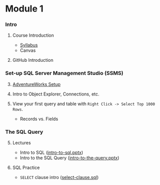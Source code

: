 # Module 1

### Intro

1. Course Introduction

    + [Syllabus](https://mrrisley.github.io/sql-uc-fall2020/docs/IS6030_003_Risley_Syllabus_20FS.pdf)
    + Canvas

2. GitHub Introduction

### Set-up SQL Server Management Studio (SSMS)

3. [AdventureWorks Setup](https://mrrisley.github.io/sql-uc-fall2020/step-1-aw/)
4. Intro to Object Explorer, Connections, etc.
5. View your first query and table with `Right Click -> Select Top 1000 Rows`.

    + Records vs. Fields

### The SQL Query

5. Lectures

    + Intro to SQL ([intro-to-sql.pptx](https://mrrisley.github.io/sql-uc-fall2020/week-1/intro-to-sql.pptx))
    + Intro to the SQL Query ([intro-to-the-query.pptx](https://mrrisley.github.io/sql-uc-fall2020/week-1/intro-to-the-query.pptx))


6. SQL Practice

    + `SELECT` clause intro ([select-clause.sql](https://mrrisley.github.io/sql-uc-fall2020/week-1/select-clause.sql))
    <!-- + `SELECT` & `FROM` ([select-from.sql](https://mrrisley.github.io/sql-uc-fall2020/week-1/select-from.sql)) -->
